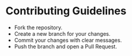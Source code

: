 # Contributing Guidelines
- Fork the repository.
- Create a new branch for your changes.
- Commit your changes with clear messages.
- Push the branch and open a Pull Request.
